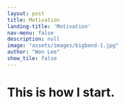 ```yaml
---
layout: post
title: Motivation
landing-title: 'Motivation'
nav-menu: false
description: null
image: "assets/images/bigbend-1.jpg"
author: "Won Lee"
show_tile: false
---
```


<h1>This is how I start.</h1>
